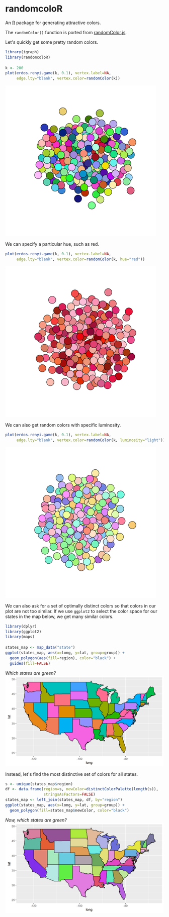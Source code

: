 # randomcoloR

An [R](https://www.r-project.org/) package for generating attractive colors.

The `randomColor()` function is ported from [randomColor.js](https://github.com/davidmerfield/randomColor).

Let's quickly get some pretty random colors.
```r
library(igraph)
library(randomcoloR)

k <- 200
plot(erdos.renyi.game(k, 0.1), vertex.label=NA,
     edge.lty="blank", vertex.color=randomColor(k))
```
![](demo/graph1.png)

We can specify a particular hue, such as red.
```r
plot(erdos.renyi.game(k, 0.1), vertex.label=NA,
     edge.lty="blank", vertex.color=randomColor(k, hue="red"))
```
![](demo/graph2.png)

We can also get random colors with specific luminosity.
```r
plot(erdos.renyi.game(k, 0.1), vertex.label=NA,
     edge.lty="blank", vertex.color=randomColor(k, luminosity="light"))
```
![](demo/graph3.png)

We can also ask for a set of optimally distinct colors so that colors in our plot are not too similar.
If we use `ggplot2` to select the color space for our states in the map below, we get many similar colors.
```r
library(dplyr)
library(ggplot2)
library(maps)

states_map <- map_data("state")
ggplot(states_map, aes(x=long, y=lat, group=group)) +
  geom_polygon(aes(fill=region), color="black") +
  guides(fill=FALSE)
```
*Which states are green?*
![](demo/map1.png)

Instead, let's find the most distinctive set of colors for all states.
```r
s <- unique(states_map$region)
df <- data.frame(region=s, newColor=distinctColorPalette(length(s)),
                 stringsAsFactors=FALSE)
states_map <- left_join(states_map, df, by="region")
ggplot(states_map, aes(x=long, y=lat, group=group)) +
  geom_polygon(fill=states_map$newColor, color="black")
```
*Now, which states are green?*
![](demo/map2.png)
